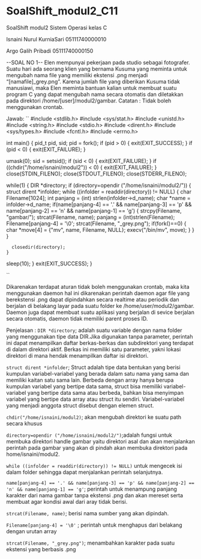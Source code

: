 # SoalShift_modul2_C11
SoalShift modul2 Sistem Operasi kelas C


Isnaini Nurul KurniaSari 05111740000010


Argo Galih Pribadi       05111740000150


--SOAL NO 1--
Elen mempunyai pekerjaan pada studio sebagai fotografer. Suatu hari ada seorang klien yang bernama Kusuma yang meminta untuk mengubah nama file yang memiliki ekstensi .png menjadi “[namafile]_grey.png”. Karena jumlah file yang diberikan Kusuma tidak manusiawi, maka Elen meminta bantuan kalian untuk membuat suatu program C yang dapat mengubah nama secara otomatis dan diletakkan pada direktori /home/[user]/modul2/gambar.
Catatan : Tidak boleh menggunakan crontab.

Jawab:
``
#include <stdlib.h>
#include <sys/stat.h>
#include <unistd.h>
#include <string.h>
#include <stdio.h>
#include <dirent.h>
#include <sys/types.h>
#include <fcntl.h>
#include <errno.h>

int main() {
  pid_t pid, sid;
  pid = fork();
  if (pid > 0) {
    exit(EXIT_SUCCESS);
  }
  if (pid < 0) {
    exit(EXIT_FAILURE);
  }

  umask(0);
  sid = setsid();
  if (sid < 0) 
    {
      exit(EXIT_FAILURE);
    }
  if ((chdir("/home/isnaini/modul2")) < 0) 
    {
      exit(EXIT_FAILURE);
    }
  close(STDIN_FILENO);
  close(STDOUT_FILENO);
  close(STDERR_FILENO);

  while(1) 
    {
      DIR *directory;
      if (directory=opendir ("/home/isnaini/modul2/"))
        {
	        struct dirent *infolder;
          while ((infolder = readdir(directory)) != NULL)
          {
	        char Filename[1024];
	        int panjang = (int) strlen(infolder->d_name);
	        char *name = infolder->d_name;
	        if(name[panjang-4] == '.' && name[panjang-3] == 'p' && name[panjang-2] == 'n' && name[panjang-1] == 'g')
		      {
		        strcpy(Filename, "gambar/");
		        strcat(Filename, name);
		        panjang = (int)strlen(Filename);
		        Filename[panjang-4] = '\0';
		        strcat(Filename, "_grey.png");
			if(fork()==0)
			{
		        char *move[4] = {"mv", name, Filename, NULL};
		        execv("/bin/mv", move);
			}
	        }
        }

      closedir(directory);
    }
  sleep(10);
  }
  exit(EXIT_SUCCESS);
}

``

Dikarenakan terdapat aturan tidak boleh menggunakan crontab, maka kita menggunakan daemon hal ini dikarenakan perintah daemon agar file yang berekstensi .png dapat dipindahkan secara realtime atau periodik dan berjalan di belakang layar pada suatu folder ke /home/user/modul2/gambar. Daemon juga dapat membuat suatu aplikasi yang berjalan di sevice berjalan secara otomatis, daemon tidak memiliki parent proses ID.

Penjelasan :
``DIR *directory``; adalah suatu variable dengan nama folder yang menggunakan tipe data DIR.Jika digunakan tanpa parameter, perintah ini dapat menampilkan daftar berkas-berkas dan subdirektori yang terdapat di dalam direktori aktif. Berkas ini memiliki satu parameter, yakni lokasi direktori di mana hendak menampilkan daftar isi direktori. 


``struct dirent *infolder``; Struct adalah tipe data bentukan yang berisi kumpulan variabel-variabel yang berada dalam satu nama yang sama dan memiliki kaitan satu sama lain. Berbeda dengan array hanya berupa kumpulan variabel yang bertipe data sama, struct bisa memiliki variabel-variabel yang bertipe data sama atau berbeda, bahkan bisa menyimpan variabel yang bertipe data array atau struct itu sendiri. Variabel-variabel yang menjadi anggota struct disebut dengan elemen struct.


``chdir("/home/isnaini/modul2)``; akan mengubah direktori ke suatu path secara khusus 


``directory=opendir ("/home/isnaini/modul2/")``;adalah fungsi untuk membuka direktori handle gambar yaitu direktori asal dan akan menjalankan perintah pada gambar yang akan di pindah akan membuka direktori pada home/isnaini/modul2.


``while ((infolder = readdir(directory)) != NULL)`` untuk mengecek isi dalam folder sehingga dapat menjalankan perintah selanjutnya.


``name[panjang-4] == '.' && name[panjang-3] == 'p' && name[panjang-2] == 'n' && name[panjang-1] == 'g'``; perintah untuk menampung panjang karakter dari nama gambar tanpa ekstensi .png dan akan mereset serta membuat agar kondisi awal dari aray tidak berisi.


``strcat(Filename, name)``; berisi nama sumber yang akan dipindah.


``Filename[panjang-4] = '\0'`` ; perintah untuk menghapus dari belakang dengan urutan array


``strcat(Filename, "_grey.png")``; menambahkan karakter pada suatu ekstensi yang berbasis .png


